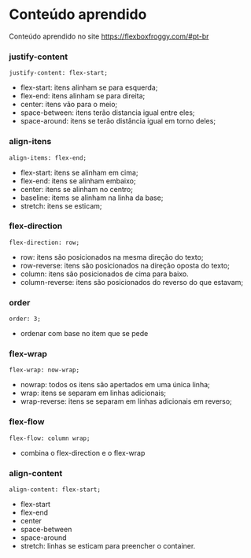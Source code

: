 # Conteúdo aprendido
Conteúdo aprendido no site 
https://flexboxfroggy.com/#pt-br

### justify-content
``````
justify-content: flex-start; 
``````

- flex-start: itens alinham se para esquerda;
- flex-end: itens alinham se para direita;
- center: itens vão para o meio;
- space-between: itens terão distancia igual entre eles;
- space-around: itens se terão distância igual em torno deles;


### align-itens
``````
align-items: flex-end; 
``````
- flex-start: itens se alinham em cima;
- flex-end: itens se alinham embaixo;
- center: itens se alinham no centro;
- baseline: items se alinham na linha da base;
- stretch: itens se esticam;

### flex-direction
`````` 
flex-direction: row; 
``````
- row: itens são posicionados na mesma direção do texto;
- row-reverse: itens são posicionados na direção oposta do texto;
- column: itens são posicionados de cima para baixo.
- column-reverse: itens são posicionados do reverso do que estavam;

### order
``````
order: 3;
```````
- ordenar com base no item que se pede

### flex-wrap
``````
flex-wrap: now-wrap;
```````
- nowrap: todos os itens são apertados em uma única linha;
- wrap: itens se separam em linhas adicionais;
- wrap-reverse: itens se separam em linhas adicionais em reverso;

### flex-flow
``````
flex-flow: column wrap;
``````
- combina o flex-direction e o flex-wrap

### align-content
``````
align-content: flex-start;
``````
- flex-start
- flex-end
- center
- space-between
- space-around
- stretch: linhas se esticam para preencher o container.